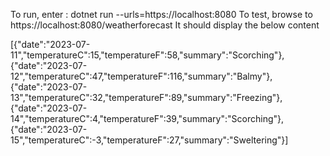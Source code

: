 To run, enter : dotnet run --urls=https://localhost:8080
To test, browse to https://localhost:8080/weatherforecast
It should display the below content

[{"date":"2023-07-11","temperatureC":15,"temperatureF":58,"summary":"Scorching"},{"date":"2023-07-12","temperatureC":47,"temperatureF":116,"summary":"Balmy"},{"date":"2023-07-13","temperatureC":32,"temperatureF":89,"summary":"Freezing"},{"date":"2023-07-14","temperatureC":4,"temperatureF":39,"summary":"Scorching"},{"date":"2023-07-15","temperatureC":-3,"temperatureF":27,"summary":"Sweltering"}]